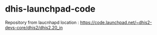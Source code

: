 # dhis-launchpad-code

Repository from laucnhapd location : https://code.launchpad.net/~dhis2-devs-core/dhis2/dhis2.20_in

